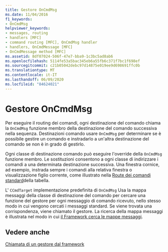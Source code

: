 ```yaml
---
title: Gestore OnCmdMsg
ms.date: 11/04/2016
f1_keywords:
- OnCmdMsg
helpviewer_keywords:
- messages, routing
- handlers [MFC]
- command routing [MFC], OnCmdMsg handler
- handlers, OnCmdMessage [MFC]
- OnCmdMessage method [MFC]
ms.assetid: 8df07024-506f-47e7-bba9-1c3bc5ad8ab6
ms.openlocfilehash: 5114fe53a5bac345eb6a55fb6c371f7bc1f698ef
ms.sourcegitcommit: c21b05042debc97d14875e019ee9d698691ffc0b
ms.translationtype: MT
ms.contentlocale: it-IT
ms.lasthandoff: 06/09/2020
ms.locfileid: "84624021"
---
```

# <a name="oncmdmsg-handler"></a>Gestore OnCmdMsg

Per eseguire il routing dei comandi, ogni destinazione del comando chiama la `OnCmdMsg` funzione membro della destinazione del comando successiva nella sequenza. Destinazioni comando usare `OnCmdMsg` per determinare se è possibile gestire un comando e instradarlo a un'altra destinazione del comando se non è in grado di gestirlo.

Ogni classe di destinazione comando può eseguire l'override della `OnCmdMsg` funzione membro. Le sostituzioni consentono a ogni classe di indirizzare i comandi a una determinata destinazione successiva. Una finestra cornice, ad esempio, instrada sempre i comandi alla relativa finestra o visualizzazione figlio corrente, come illustrato nella [Route dei comandi standard](command-routing.md)della tabella.

L' `CCmdTarget` implementazione predefinita di `OnCmdMsg` Usa la mappa messaggi della classe di destinazione del comando per cercare una funzione del gestore per ogni messaggio di comando ricevuto, nello stesso modo in cui vengono cercati i messaggi standard. Se viene trovata una corrispondenza, viene chiamato il gestore. La ricerca della mappa messaggi è illustrata nel modo in cui [il Framework cerca le mappe messaggi](how-the-framework-searches-message-maps.md).

## <a name="see-also"></a>Vedere anche

[Chiamata di un gestore dal framework](how-the-framework-calls-a-handler.md)
